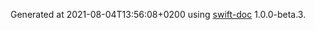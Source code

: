 Generated at 2021-08-04T13:​56:​08+0200 using [swift-doc](https:​//github.com/SwiftDocOrg/swift-doc) 1.0.0-beta.3.
